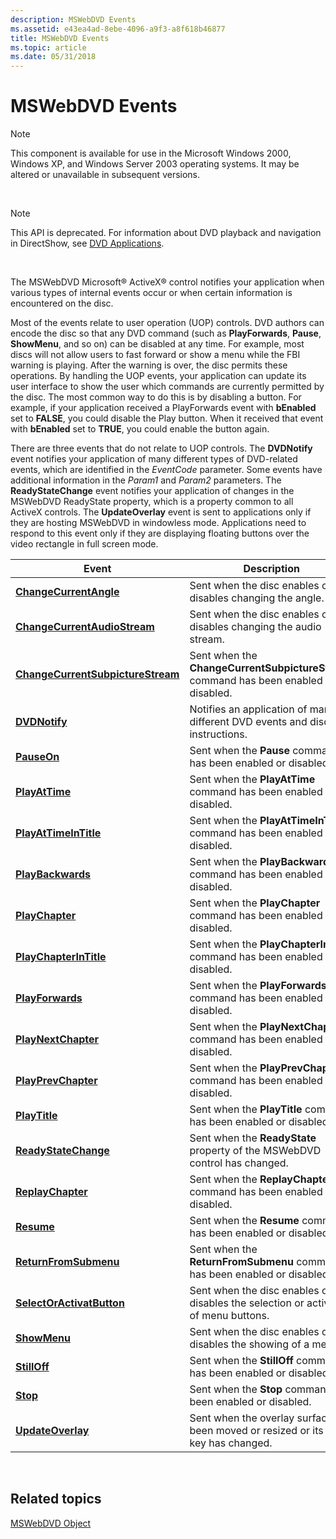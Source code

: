 ```yaml
---
description: MSWebDVD Events
ms.assetid: e43ea4ad-8ebe-4096-a9f3-a8f618b46877
title: MSWebDVD Events
ms.topic: article
ms.date: 05/31/2018
---
```


# MSWebDVD Events

> [!Note]  
> This component is available for use in the Microsoft Windows 2000, Windows XP, and Windows Server 2003 operating systems. It may be altered or unavailable in subsequent versions.

 

> [!Note]  
> This API is deprecated. For information about DVD playback and navigation in DirectShow, see [DVD Applications](dvd-applications.md).

 

The MSWebDVD Microsoft® ActiveX® control notifies your application when various types of internal events occur or when certain information is encountered on the disc.

Most of the events relate to user operation (UOP) controls. DVD authors can encode the disc so that any DVD command (such as **PlayForwards**, **Pause**, **ShowMenu**, and so on) can be disabled at any time. For example, most discs will not allow users to fast forward or show a menu while the FBI warning is playing. After the warning is over, the disc permits these operations. By handling the UOP events, your application can update its user interface to show the user which commands are currently permitted by the disc. The most common way to do this is by disabling a button. For example, if your application received a PlayForwards event with **bEnabled** set to **FALSE**, you could disable the Play button. When it received that event with **bEnabled** set to **TRUE**, you could enable the button again.

There are three events that do not relate to UOP controls. The **DVDNotify** event notifies your application of many different types of DVD-related events, which are identified in the *EventCode* parameter. Some events have additional information in the *Param1* and *Param2* parameters. The **ReadyStateChange** event notifies your application of changes in the MSWebDVD ReadyState property, which is a property common to all ActiveX controls. The **UpdateOverlay** event is sent to applications only if they are hosting MSWebDVD in windowless mode. Applications need to respond to this event only if they are displaying floating buttons over the video rectangle in full screen mode.



| Event                                                                  | Description                                                                           |
|------------------------------------------------------------------------|---------------------------------------------------------------------------------------|
| [**ChangeCurrentAngle**](changecurrentangle.md)                       | Sent when the disc enables or disables changing the angle.                            |
| [**ChangeCurrentAudioStream**](changecurrentaudiostream.md)           | Sent when the disc enables or disables changing the audio stream.                     |
| [**ChangeCurrentSubpictureStream**](changecurrentsubpicturestream.md) | Sent when the **ChangeCurrentSubpictureStream** command has been enabled or disabled. |
| [**DVDNotify**](dvdnotify.md)                                         | Notifies an application of many different DVD events and disc instructions.           |
| [**PauseOn**](pauseon.md)                                             | Sent when the **Pause** command has been enabled or disabled.                         |
| [**PlayAtTime**](playattime.md)                                       | Sent when the **PlayAtTime** command has been enabled or disabled.                    |
| [**PlayAtTimeInTitle**](playattimeintitle.md)                         | Sent when the **PlayAtTimeInTitle** command has been enabled or disabled.             |
| [**PlayBackwards**](playbackwards.md)                                 | Sent when the **PlayBackwards** command has been enabled or disabled.                 |
| [**PlayChapter**](playchapter.md)                                     | Sent when the **PlayChapter** command has been enabled or disabled.                   |
| [**PlayChapterInTitle**](playchapterintitle.md)                       | Sent when the **PlayChapterInTitle** command has been enabled or disabled.            |
| [**PlayForwards**](playforwards.md)                                   | Sent when the **PlayForwards** command has been enabled or disabled.                  |
| [**PlayNextChapter**](playnextchapter.md)                             | Sent when the **PlayNextChapter** command has been enabled or disabled.               |
| [**PlayPrevChapter**](playprevchapter.md)                             | Sent when the **PlayPrevChapter** command has been enabled or disabled.               |
| [**PlayTitle**](playtitle.md)                                         | Sent when the **PlayTitle** command has been enabled or disabled.                     |
| [**ReadyStateChange**](readystatechange.md)                           | Sent when the **ReadyState** property of the MSWebDVD control has changed.            |
| [**ReplayChapter**](replaychapter.md)                                 | Sent when the **ReplayChapter** command has been enabled or disabled.                 |
| [**Resume**](resume.md)                                               | Sent when the **Resume** command has been enabled or disabled.                        |
| [**ReturnFromSubmenu**](returnfromsubmenu.md)                         | Sent when the **ReturnFromSubmenu** command has been enabled or disabled.             |
| [**SelectOrActivatButton**](selectoractivatbutton.md)                 | Sent when the disc enables or disables the selection or activation of menu buttons.   |
| [**ShowMenu**](showmenu.md)                                           | Sent when the disc enables or disables the showing of a menu.                         |
| [**StillOff**](stilloff.md)                                           | Sent when the **StillOff** command has been enabled or disabled.                      |
| [**Stop**](stop.md)                                                   | Sent when the **Stop** command has been enabled or disabled.                          |
| [**UpdateOverlay**](updateoverlay.md)                                 | Sent when the overlay surface has been moved or resized or its color key has changed. |



 

## Related topics

<dl> <dt>

[MSWebDVD Object](mswebdvd-object.md)
</dt> </dl>

 

 



